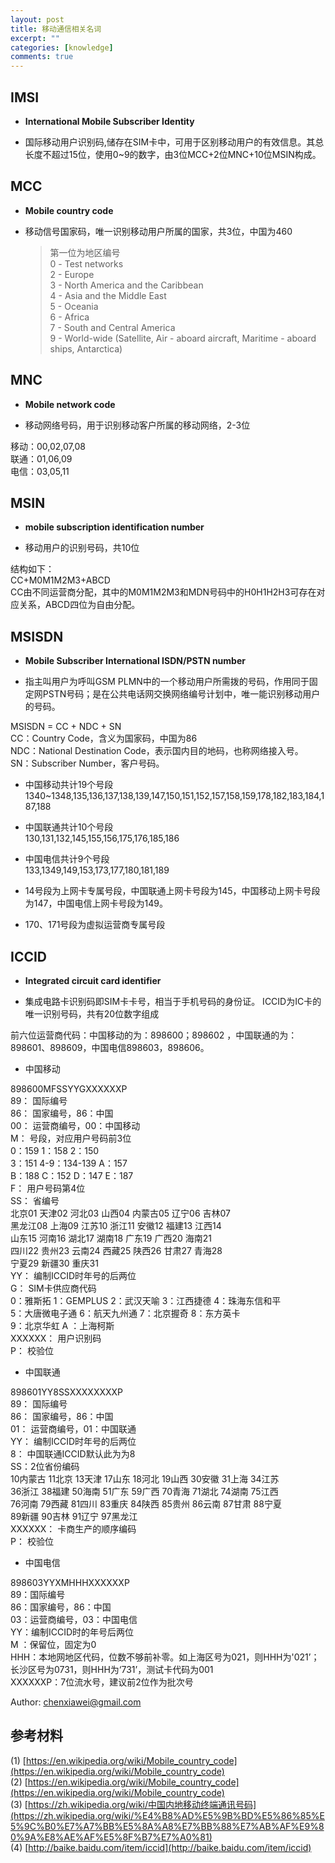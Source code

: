 ```yaml
---
layout: post
title: 移动通信相关名词
excerpt: ""
categories: [knowledge]
comments: true
---
```


## IMSI

*	**International Mobile Subscriber Identity**

*	国际移动用户识别码,储存在SIM卡中，可用于区别移动用户的有效信息。其总长度不超过15位，使用0~9的数字，由3位MCC+2位MNC+10位MSIN构成。

## MCC

*	**Mobile country code**

*	移动信号国家码，唯一识别移动用户所属的国家，共3位，中国为460

	> 第一位为地区编号  
	> 0 - Test networks  
	> 2 - Europe  
	> 3 - North America and the Caribbean  
	> 4 - Asia and the Middle East  
	> 5 - Oceania  
	> 6 - Africa  
	> 7 - South and Central America  
	> 9 - World-wide (Satellite, Air - aboard aircraft, Maritime - aboard ships, Antarctica)  

## MNC

*	**Mobile network code**

*	移动网络号码，用于识别移动客户所属的移动网络，2-3位

移动：00,02,07,08  
联通：01,06,09  
电信：03,05,11  

## MSIN

*	**mobile subscription identification number**

*	移动用户的识别号码，共10位

结构如下：  
CC+M0M1M2M3+ABCD  
CC由不同运营商分配，其中的M0M1M2M3和MDN号码中的H0H1H2H3可存在对应关系，ABCD四位为自由分配。

## MSISDN 
*	**Mobile Subscriber International ISDN/PSTN number**

*	指主叫用户为呼叫GSM PLMN中的一个移动用户所需拨的号码，作用同于固定网PSTN号码；是在公共电话网交换网络编号计划中，唯一能识别移动用户的号码。

MSISDN = CC + NDC + SN  
CC：Country Code，含义为国家码，中国为86  
NDC：National Destination Code，表示国内目的地码，也称网络接入号。  
SN：Subscriber Number，客户号码。

* 中国移动共计19个号段  
1340~1348,135,136,137,138,139,147,150,151,152,157,158,159,178,182,183,184,187,188

* 中国联通共计10个号段  
130,131,132,145,155,156,175,176,185,186

* 中国电信共计9个号段  
133,1349,149,153,173,177,180,181,189

* 14号段为上网卡专属号段，中国联通上网卡号段为145，中国移动上网卡号段为147，中国电信上网卡号段为149。

* 170、171号段为虚拟运营商专属号段

## ICCID

*	**Integrated circuit card identifier**

* 集成电路卡识别码即SIM卡卡号，相当于手机号码的身份证。 ICCID为IC卡的唯一识别号码，共有20位数字组成

前六位运营商代码：中国移动的为：898600；898602 ，中国联通的为：898601、898609，中国电信898603，898606。

* 中国移动

898600MFSSYYGXXXXXXP  
89： 国际编号  
86： 国家编号，86：中国  
00： 运营商编号，00：中国移动  
M： 号段，对应用户号码前3位  
0：159 1：158 2：150  
3：151 4-9：134-139 A：157  
B：188 C：152 D：147 E：187  
F： 用户号码第4位  
SS： 省编号  
北京01 天津02 河北03 山西04 内蒙古05 辽宁06 吉林07  
黑龙江08 上海09 江苏10 浙江11 安徽12 福建13 江西14  
山东15 河南16 湖北17 湖南18 广东19 广西20 海南21  
四川22 贵州23 云南24 西藏25 陕西26 甘肃27 青海28  
宁夏29 新疆30 重庆31  
YY： 编制ICCID时年号的后两位  
G： SIM卡供应商代码  
0：雅斯拓 1：GEMPLUS 2：武汉天喻 3：江西捷德 4：珠海东信和平  
5：大唐微电子通 6：航天九州通 7：北京握奇 8：东方英卡  
9：北京华虹 A ：上海柯斯  
XXXXXX： 用户识别码  
P： 校验位

* 中国联通

898601YY8SSXXXXXXXXP  
89： 国际编号  
86： 国家编号，86：中国  
01： 运营商编号，01：中国联通  
YY： 编制ICCID时年号的后两位  
8： 中国联通ICCID默认此为为8  
SS：2位省份编码  
10内蒙古 11北京 13天津 17山东 18河北 19山西 30安徽 31上海 34江苏  
36浙江 38福建 50海南 51广东 59广西 70青海 71湖北 74湖南 75江西  
76河南 79西藏 81四川 83重庆 84陕西 85贵州 86云南 87甘肃 88宁夏  
89新疆 90吉林 91辽宁 97黑龙江  
XXXXXX： 卡商生产的顺序编码  
P： 校验位  

* 中国电信

898603YYXMHHHXXXXXXP  
89：国际编号  
86：国家编号，86：中国  
03：运营商编号，03：中国电信  
YY：编制ICCID时的年号后两位  
M ：保留位，固定为0  
HHH：本地网地区代码，位数不够前补零。如上海区号为021，则HHH为'021’；长沙区号为0731，则HHH为‘731’，测试卡代码为001  
XXXXXXP：7位流水号，建议前2位作为批次号  

Author: chenxiawei@gmail.com   

## 参考材料

(1) [https://en.wikipedia.org/wiki/Mobile_country_code](https://en.wikipedia.org/wiki/Mobile_country_code)   
(2) [https://en.wikipedia.org/wiki/Mobile_country_code](https://en.wikipedia.org/wiki/Mobile_country_code)  
(3) [https://zh.wikipedia.org/wiki/中国内地移动终端通讯号码](https://zh.wikipedia.org/wiki/%E4%B8%AD%E5%9B%BD%E5%86%85%E5%9C%B0%E7%A7%BB%E5%8A%A8%E7%BB%88%E7%AB%AF%E9%80%9A%E8%AE%AF%E5%8F%B7%E7%A0%81)  
(4) [http://baike.baidu.com/item/iccid](http://baike.baidu.com/item/iccid)  



